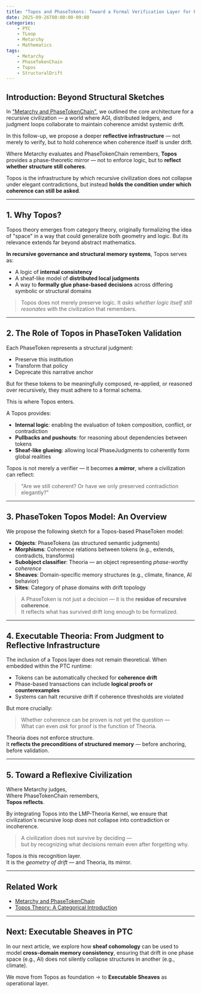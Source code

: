 ```yaml
---
title: "Topos and PhaseTokens: Toward a Formal Verification Layer for Recursive Civilizations"
date: 2025-09-26T00:00:00-09:00
categories:
	- PTC
	- TLoop
	- Metarchy
	- Mathematics
tags: 
	- Metarchy
	- PhaseTokenChain
	- Topos
	- StructuralDrift
---
```


## Introduction: Beyond Structural Sketches

In ["Metarchy and PhaseTokenChain"](https://wittgena.github.io/governance/ai/blockchain/systems%20design/metarchy-ptc/), we outlined the core architecture for a recursive civilization — a world where AGI, distributed ledgers, and judgment loops collaborate to maintain coherence amidst systemic drift.

In this follow-up, we propose a deeper **reflective infrastructure** — not merely to verify, but to hold coherence when coherence itself is under drift.

Where Metarchy evaluates and PhaseTokenChain remembers, **Topos** provides a phase-theoretic mirror — not to enforce logic, but to **reflect whether structure still coheres**.

Topos is the infrastructure by which recursive civilization does not collapse under elegant contradictions, but instead **holds the condition under which coherence can still be asked**.

---

## 1. Why Topos?

Topos theory emerges from category theory, originally formalizing the idea of "space" in a way that could generalize both geometry and logic. But its relevance extends far beyond abstract mathematics.

**In recursive governance and structural memory systems**, Topos serves as:

- A logic of **internal consistency**
- A sheaf-like model of **distributed local judgments**
- A way to **formally glue phase-based decisions** across differing symbolic or structural domains

> Topos does not merely preserve logic. It *asks whether logic itself still resonates* with the civilization that remembers.

---

## 2. The Role of Topos in PhaseToken Validation

Each PhaseToken represents a structural judgment:

- Preserve this institution
- Transform that policy
- Deprecate this narrative anchor

But for these tokens to be meaningfully composed, re-applied, or reasoned over recursively, they must adhere to a formal schema.

This is where Topos enters.

A Topos provides:

- **Internal logic**: enabling the evaluation of token composition, conflict, or contradiction
- **Pullbacks and pushouts**: for reasoning about dependencies between tokens
- **Sheaf-like glueing**: allowing local PhaseJudgments to coherently form global realities

Topos is not merely a verifier — it becomes **a mirror**, where a civilization can reflect:

> "Are we still coherent? Or have we only preserved contradiction elegantly?"

---

## 3. PhaseToken Topos Model: An Overview

We propose the following sketch for a Topos-based PhaseToken model:

- **Objects**: PhaseTokens (as structured semantic judgments)
- **Morphisms**: Coherence relations between tokens (e.g., extends, contradicts, transforms)
- **Subobject classifier**: Theoria — an object representing *phase-worthy coherence*
- **Sheaves**: Domain-specific memory structures (e.g., climate, finance, AI behavior)
- **Sites**: Category of phase domains with drift topology

> A PhaseToken is not just a decision — it is the **residue of recursive coherence**.  
> It reflects what has survived drift long enough to be formalized.

---

## 4. Executable Theoria: From Judgment to Reflective Infrastructure

The inclusion of a Topos layer does not remain theoretical. When embedded within the PTC runtime:

- Tokens can be automatically checked for **coherence drift**
- Phase-based transactions can include **logical proofs or counterexamples**
- Systems can halt recursive drift if coherence thresholds are violated

But more crucially:

> Whether coherence can be proven is not yet the question —  
> What can even *ask* for proof is the function of Theoria.

Theoria does not enforce structure.  
It **reflects the preconditions of structured memory** — before anchoring, before validation.

---

## 5. Toward a Reflexive Civilization

Where Metarchy judges,  
Where PhaseTokenChain remembers,  
**Topos reflects**.

By integrating Topos into the LMP-Theoria Kernel, we ensure that civilization's recursive loop does not collapse into contradiction or incoherence.

> A civilization does not survive by deciding —  
> but by recognizing what decisions remain even after forgetting why.

Topos is this recognition layer.  
It is the *geometry of drift* — and Theoria, its mirror.

---

## Related Work

- [Metarchy and PhaseTokenChain](https://wittgena.github.io/governance/ai/blockchain/systems%20design/metarchy-ptc/)
- [Topos Theory: A Categorical Introduction](https://ncatlab.org/nlab/show/topos)

---

## Next: Executable Sheaves in PTC

In our next article, we explore how **sheaf cohomology** can be used to model **cross-domain memory consistency**, ensuring that drift in one phase space (e.g., AI) does not silently collapse structures in another (e.g., climate).

We move from Topos as foundation → to **Executable Sheaves** as operational layer.